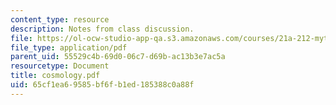 ```yaml
---
content_type: resource
description: Notes from class discussion.
file: https://ol-ocw-studio-app-qa.s3.amazonaws.com/courses/21a-212-myth-ritual-and-symbolism-spring-2004/65cf1ea69585bf6fb1ed185388c0a88f_cosmology.pdf
file_type: application/pdf
parent_uid: 55529c4b-69d0-06c7-d69b-ac13b3e7ac5a
resourcetype: Document
title: cosmology.pdf
uid: 65cf1ea6-9585-bf6f-b1ed-185388c0a88f
---
```

